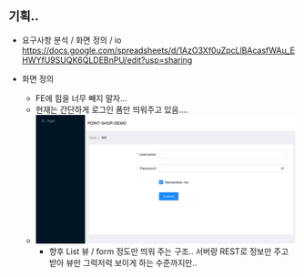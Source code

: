 ## 기획..

* 요구사항 분석 / 화면 정의 / io
https://docs.google.com/spreadsheets/d/1AzO3Xf0uZpcLlBAcasfWAu_EHWYfU9SUQK6QLDEBnPU/edit?usp=sharing

* 화면 정의
  * FE에 힘을 너무 빼지 말자...
  * 현재는 간단하게 로그인 폼만 띄워주고 있음....
  * ![](./front1.png)
    * 향후 List 뷰 / form 정도만 띄워 주는 구조.. 서버랑 REST로 정보만 주고받아 뷰만 그럭저럭 보이게 하는 수준까지만..